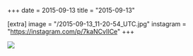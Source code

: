 +++
date = 2015-09-13
title = "2015-09-13"

[extra]
image = "/2015-09-13_11-20-54_UTC.jpg"
instagram = "https://instagram.com/p/7kaNCvIICe"
+++

<img src="/2015-09-13_11-20-54_UTC.jpg" />
